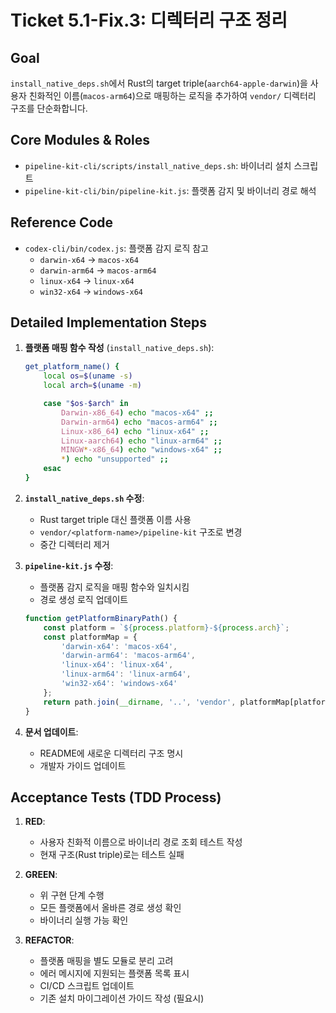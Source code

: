 # Ticket 5.1-Fix.3: 디렉터리 구조 정리

## Goal

`install_native_deps.sh`에서 Rust의 target triple(`aarch64-apple-darwin`)을 사용자 친화적인 이름(`macos-arm64`)으로 매핑하는 로직을 추가하여 `vendor/` 디렉터리 구조를 단순화합니다.

## Core Modules & Roles

- `pipeline-kit-cli/scripts/install_native_deps.sh`: 바이너리 설치 스크립트
- `pipeline-kit-cli/bin/pipeline-kit.js`: 플랫폼 감지 및 바이너리 경로 해석

## Reference Code

- `codex-cli/bin/codex.js`: 플랫폼 감지 로직 참고
  - `darwin-x64` → `macos-x64`
  - `darwin-arm64` → `macos-arm64`
  - `linux-x64` → `linux-x64`
  - `win32-x64` → `windows-x64`

## Detailed Implementation Steps

1. **플랫폼 매핑 함수 작성** (`install_native_deps.sh`):
   ```bash
   get_platform_name() {
       local os=$(uname -s)
       local arch=$(uname -m)

       case "$os-$arch" in
           Darwin-x86_64) echo "macos-x64" ;;
           Darwin-arm64) echo "macos-arm64" ;;
           Linux-x86_64) echo "linux-x64" ;;
           Linux-aarch64) echo "linux-arm64" ;;
           MINGW*-x86_64) echo "windows-x64" ;;
           *) echo "unsupported" ;;
       esac
   }
   ```

2. **`install_native_deps.sh` 수정**:
   - Rust target triple 대신 플랫폼 이름 사용
   - `vendor/<platform-name>/pipeline-kit` 구조로 변경
   - 중간 디렉터리 제거

3. **`pipeline-kit.js` 수정**:
   - 플랫폼 감지 로직을 매핑 함수와 일치시킴
   - 경로 생성 로직 업데이트
   ```javascript
   function getPlatformBinaryPath() {
       const platform = `${process.platform}-${process.arch}`;
       const platformMap = {
           'darwin-x64': 'macos-x64',
           'darwin-arm64': 'macos-arm64',
           'linux-x64': 'linux-x64',
           'linux-arm64': 'linux-arm64',
           'win32-x64': 'windows-x64'
       };
       return path.join(__dirname, '..', 'vendor', platformMap[platform], 'pipeline-kit');
   }
   ```

4. **문서 업데이트**:
   - README에 새로운 디렉터리 구조 명시
   - 개발자 가이드 업데이트

## Acceptance Tests (TDD Process)

1. **RED**:
   - 사용자 친화적 이름으로 바이너리 경로 조회 테스트 작성
   - 현재 구조(Rust triple)로는 테스트 실패

2. **GREEN**:
   - 위 구현 단계 수행
   - 모든 플랫폼에서 올바른 경로 생성 확인
   - 바이너리 실행 가능 확인

3. **REFACTOR**:
   - 플랫폼 매핑을 별도 모듈로 분리 고려
   - 에러 메시지에 지원되는 플랫폼 목록 표시
   - CI/CD 스크립트 업데이트
   - 기존 설치 마이그레이션 가이드 작성 (필요시)
